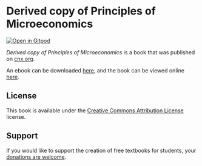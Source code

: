 # Derived copy of Principles of Microeconomics

[![Open in Gitpod](https://gitpod.io/button/open-in-gitpod.svg)](https://gitpod.io/from-referrer/)

_Derived copy of Principles of Microeconomics_ is a book that was published on [cnx.org](https://cnx.org/).

An ebook can be downloaded [here](https://github.com/cnx-user-books/cnxbook-derived-copy-of-principles-of-microeconomics/releases/latest), and the book can be viewed online [here](https://github.com/cnx-user-books/cnxbook-derived-copy-of-principles-of-microeconomics/releases/latest).

## License
This book is available under the [Creative Commons Attribution License](./LICENSE) license.

## Support
If you would like to support the creation of free textbooks for students, your [donations are welcome](https://riceconnect.rice.edu/donation/support-openstax-banner).
